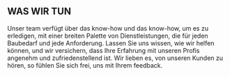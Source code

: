 <!--
<div class="wrap mb">

  <h1>{% t title.areas %}</h1>
  <p>{% t desc.areas %}</p>

</div>
-->

## WAS WIR TUN

Unser team verfügt über das know-how und das know-how, um es zu erledigen, mit einer breiten Palette von Dienstleistungen, die für jeden Baubedarf und jede Anforderung. Lassen Sie uns wissen, wie wir helfen können, und wir versichern, dass Ihre Erfahrung mit unseren Profis angenehm und zufriedenstellend ist. Wir lieben es, von unseren Kunden zu hören, so fühlen Sie sich frei, uns mit Ihrem feedback.
